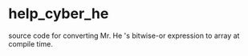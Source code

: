 # help_cyber_he
source code for converting Mr. He 's bitwise-or expression to array at compile time.
